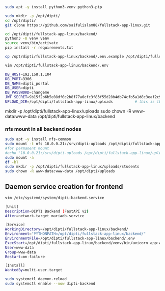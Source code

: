 
```bash
sudo apt -y install python3-venv python3-pip
```

```bash
sudo mkdir -p /opt/dipti/
cd /opt/dipti/
git clone https://github.com/saifulislam88/fullstack-app-linux.git
```

```bash
cd /opt/dipti/fullstack-app-linux/backend/
python3 -m venv venv
source venv/bin/activate
pip install -r requirements.txt
```

```bash
cp /opt/dipti/fullstack-app-linux/backend/.env.example /opt/dipti/fullstack-app-linux/backend/.env
```

```bash
vim /opt/dipti/fullstack-app-linux/backend/.env
```

```bash
DB_HOST=192.168.1.104
DB_PORT=3306
DB_NAME=dipti_portal
DB_USER=dipti
DB_PASSWORD=changeme
JWT_SECRET=9b15f2b6b5e08df0c2b8f77a6cfc3f83f55d28b4db74cfb5a1d8c3eaf2c98271
UPLOAD_DIR=/opt/dipti/fullstack-app-linux/uploads          # this is the NFS mount path
```

mkdir -p /opt/dipti/fullstack-app-linux/uploads
sudo chown -R www-data:www-data /opt/dipti/fullstack-app-linux/backend


### nfs mount in all backend nodes

```bash
sudo apt -y install nfs-common
sudo mount -t nfs 10.0.0.21:/srv/dipti-uploads /opt/dipti/fullstack-app-linux/uploads
#for permanent mount
#echo "10.0.0.21:/srv/dipti-uploads /opt/dipti/fullstack-app-linux/uploads nfs defaults,_netdev 0 0" | sudo tee -a /etc/fstab
sudo mount -a
df -hT
sudo mkdir -p /opt/dipti/fullstack-app-linux/uploads/students
sudo chown -R www-data:www-data /opt/dipti/uploads
```

## Daemon service creation for frontend
```bash
vim /etc/systemd/system/dipti-backend.service
```


```bash
[Unit]
Description=DIPTI Backend (FastAPI v2)
After=network.target mariadb.service

[Service]
WorkingDirectory=/opt/dipti/fullstack-app-linux/backend/
Environment="PYTHONPATH=/opt/dipti/fullstack-app-linux/backend/"
EnvironmentFile=/opt/dipti/fullstack-app-linux/backend/.env
ExecStart=/opt/dipti/fullstack-app-linux/backend/venv/bin/uvicorn app:app --host 0.0.0.0 --port 8000
User=www-data
Group=www-data
Restart=on-failure

[Install]
WantedBy=multi-user.target
```

```bash
sudo systemctl daemon-reload
sudo systemctl enable --now dipti-backend
```
